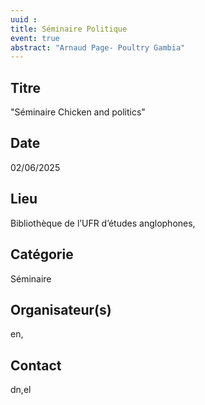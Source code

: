 ```yaml
---
uuid : 
title: Séminaire Politique
event: true
abstract: "Arnaud Page- Poultry Gambia"
---
```



## Titre

"Séminaire Chicken and politics"

## Date

 02/06/2025

## Lieu

Bibliothèque de l’UFR d’études anglophones,

 
## Catégorie

 Séminaire

## Organisateur(s)
en,

## Contact
dn,el

